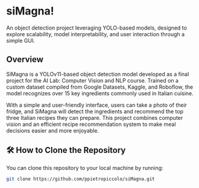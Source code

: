 # siMagna!
An object detection project leveraging YOLO-based models, designed to explore scalability, model interpretability, and user interaction through a simple GUI.

##  Overview
SiMagna is a YOLOv11-based object detection model developed as a final project for the AI Lab: Computer Vision and NLP course. Trained on a custom dataset compiled from Google Datasets, Kaggle, and Roboflow, the model recognizes over 15 key ingredients commonly used in Italian cuisine.

With a simple and user-friendly interface, users can take a photo of their fridge, and SiMagna will detect the ingredients and recommend the top three Italian recipes they can prepare. This project combines computer vision and an efficient recipe recommendation system to make meal decisions easier and more enjoyable.

## 🛠️ How to Clone the Repository

You can clone this repository to your local machine by running:

```bash
git clone https://github.com/ppietropiccolo/siMagna.git
